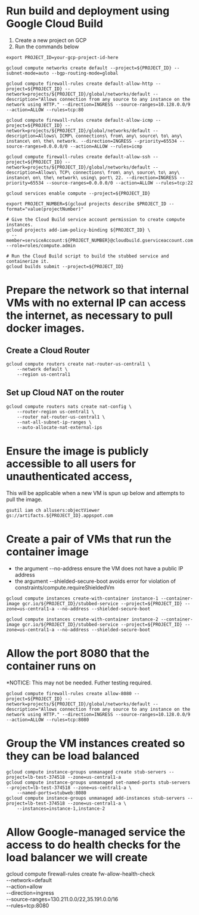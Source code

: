 # Run build and deployment using Google Cloud Build

1. Create a new project on GCP
2. Run the commands below

```
export PROJECT_ID=your-gcp-project-id-here

gcloud compute networks create default --project=${PROJECT_ID} --subnet-mode=auto --bgp-routing-mode=global 

gcloud compute firewall-rules create default-allow-http --project=${PROJECT_ID} --network=projects/${PROJECT_ID}/global/networks/default --description="Allows connection from any source to any instance on the network using HTTP." --direction=INGRESS --source-ranges=10.128.0.0/9 --action=ALLOW --rules=tcp:80 

gcloud compute firewall-rules create default-allow-icmp --project=${PROJECT_ID} --network=projects/${PROJECT_ID}/global/networks/default --description=Allows\ ICMP\ connections\ from\ any\ source\ to\ any\ instance\ on\ the\ network. --direction=INGRESS --priority=65534 --source-ranges=0.0.0.0/0 --action=ALLOW --rules=icmp

gcloud compute firewall-rules create default-allow-ssh --project=${PROJECT_ID} --network=projects/${PROJECT_ID}/global/networks/default --description=Allows\ TCP\ connections\ from\ any\ source\ to\ any\ instance\ on\ the\ network\ using\ port\ 22. --direction=INGRESS --priority=65534 --source-ranges=0.0.0.0/0 --action=ALLOW --rules=tcp:22

gcloud services enable compute --project=${PROJECT_ID}

export PROJECT_NUMBER=$(gcloud projects describe $PROJECT_ID --format="value(projectNumber)"

# Give the Cloud Build service account permission to create compute instances.
gcloud projects add-iam-policy-binding ${PROJECT_ID} \
  --member=serviceAccount:${PROJECT_NUMBER}@cloudbuild.gserviceaccount.com --role=roles/compute.admin

# Run the Cloud Build script to build the stubbed service and containerize it.
gcloud builds submit --project=${PROJECT_ID}
```

# Prepare the network so that internal VMs with no external IP can access the internet, as necessary to pull docker images.
## Create a Cloud Router
```
gcloud compute routers create nat-router-us-central1 \
    --network default \
    --region us-central1
```
## Set up Cloud NAT on the router
```
gcloud compute routers nats create nat-config \
    --router-region us-central1 \
    --router nat-router-us-central1 \
    --nat-all-subnet-ip-ranges \
    --auto-allocate-nat-external-ips
```
# Ensure the image is publicly accessible to all users for unauthenticated access, 
This will be applicable when a new VM is spun up below and attempts to pull the image.
```
gsutil iam ch allusers:objectViewer gs://artifacts.${PROJECT_ID}.appspot.com
```
# Create a pair of VMs that run the container image
* the argument --no-address ensure the VM does not have a public IP address 
* the argument --shielded-secure-boot avoids error for violation of constraints/compute.requireShieldedVm
```
gcloud compute instances create-with-container instance-1 --container-image gcr.io/${PROJECT_ID}/stubbed-service --project=${PROJECT_ID} --zone=us-central1-a --no-address --shielded-secure-boot

gcloud compute instances create-with-container instance-2 --container-image gcr.io/${PROJECT_ID}/stubbed-service --project=${PROJECT_ID} --zone=us-central1-a --no-address --shielded-secure-boot
```
# Allow the port 8080 that the container runs on
*NOTICE: This may not be needed. Futher testing required.
```
gcloud compute firewall-rules create allow-8080 --project=${PROJECT_ID} --network=projects/${PROJECT_ID}/global/networks/default --description="Allows connection from any source to any instance on the network using HTTP." --direction=INGRESS --source-ranges=10.128.0.0/9 --action=ALLOW --rules=tcp:8080 
```
# Group the VM instances created so they can be load balanced
``` 
gcloud compute instance-groups unmanaged create stub-servers --project=lb-test-374518 --zone=us-central1-a
gcloud compute instance-groups unmanaged set-named-ports stub-servers --project=lb-test-374518 --zone=us-central1-a \
    --named-ports=stubweb:8080
gcloud compute instance-groups unmanaged add-instances stub-servers --project=lb-test-374518 --zone=us-central1-a \
    --instances=instance-1,instance-2
```

# Allow Google-managed service the access to do health checks for the load balancer we will create
gcloud compute firewall-rules create fw-allow-health-check \
    --network=default \
    --action=allow \
    --direction=ingress \
    --source-ranges=130.211.0.0/22,35.191.0.0/16 \
    --rules=tcp:8080
